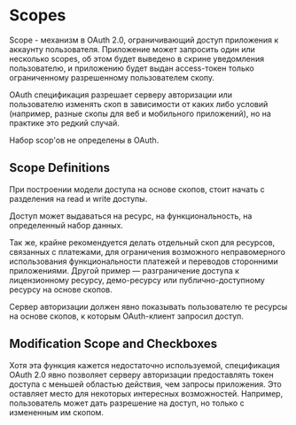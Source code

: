 # Scopes

Scope - механизм в OAuth 2.0, ограничивающий доступ приложения к аккаунту пользователя. Приложение может запросить один или несколько scopes, об этом будет выведено в скрине уведомления пользователю, и приложению будет выдан access-токен только ограниченному разрешенному пользователем скопу.

OAuth спецификация разрешает серверу авторизации или пользователю изменять скоп в зависимости от каких либо условий (например, разные скопы для веб и мобильного приложений), но на практике это редкий случай.

Набор scop'ов не определены в OAuth.

## Scope Definitions

При построении модели доступа на основе скопов, стоит начать с разделения на read и write доступы.

Доступ может выдаваться на ресурс, на функциональность, на определенный набор данных.

Так же, крайне рекомендуется делать отдельный скоп для ресурсов, связанных с платежами, для ограничения возможного неправомерного использования функциональности платежей и переводов сторонними приложениями. Другой пример — разграничение доступа к лицензионному ресурсу, демо-ресурсу или публично-доступному ресурсу на основе скопов.

Сервер авторизации должен явно показывать пользователю те ресурсы на основе скопов, к которым OAuth-клиент запросил доступ.

## Modification Scope and Checkboxes

Хотя эта функция кажется недостаточно используемой, спецификация OAuth 2.0 явно позволяет серверу авторизации предоставлять токен доступа с меньшей областью действия, чем запросы приложения. Это оставляет место для некоторых интересных возможностей. Например, пользователь может дать разрешение на доступ, но только с измененным им скопом.


